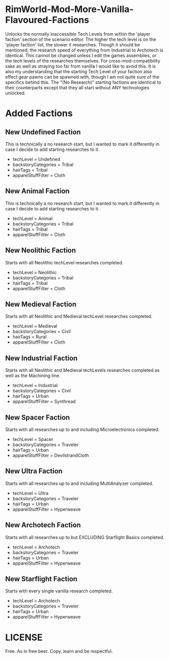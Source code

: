 # RimWorld-Mod-More-Vanilla-Flavoured-Factions
Unlocks the normally inaccessible Tech Levels from within the 'player faction' section of the scenario editor.
The higher the tech level is on the 'player faction' list, the slower it researches.
Though it should be mentioned, the research speed of everything from Industrial to Archotech is identical. 
This cannot be changed unless I edit the games assemblies, or the tech levels of the researches themselves.
For cross-mod-compatibility sake as well as straying too far from vanilla I would like to avoid this.
It is also my understanding that the starting Tech Level of your faction also effect gear pawns can be spawned with, though I am not quite sure of the specifics behind this.
The "(No Research)" starting factions are identical to their counterparts except that they all start without ANY technologies unlocked.

# Added Factions

## New Undefined Faction
This is technically a no research start, but I wanted to mark it differently in case I decide to add starting researches to it.
- techLevel = Undefined
- backstoryCategories = Tribal
- hairTags = Tribal
- apparelStuffFilter = Cloth

## New Animal Faction
This is technically a no research start, but I wanted to mark it differently in case I decide to add starting researches to it.
- techLevel = Animal
- backstoryCategories = Tribal
- hairTags = Tribal
- apparelStuffFilter = Cloth

## New Neolithic Faction
Starts with all Neolithic techLevel researches completed.
- techLevel = Neolithic
- backstoryCategories = Tribal
- hairTags = Tribal
- apparelStuffFilter = Cloth

## New Medieval Faction
Starts with all Neolithic and Medieval techLevel researches completed.
- techLevel = Medieval
- backstoryCategories = Civil
- hairTags = Rural
- apparelStuffFilter = Cloth

## New Industrial Faction
Starts with all Neolithic and Medieval techLevels researches completed as well as the Machining line.
- techLevel = Industrial
- backstoryCategories = Civil
- hairTags = Urban
- apparelStuffFilter = Synthread

## New Spacer Faction
Starts with all researches up to and including Microelectronics completed.
- techLevel = Spacer
- backstoryCategories = Traveler
- hairTags = Urban
- apparelStuffFilter = DevilstrandCloth

## New Ultra Faction
Starts with all researches up to and including MultiAnalyzer completed.
- techLevel = Ultra
- backstoryCategories = Traveler
- hairTags = Urban
- apparelStuffFilter = Hyperweave

## New Archotech Faction
Starts with all researches up to but EXCLUDING Starflight Basics completed.
- techLevel = Archotech
- backstoryCategories = Traveler
- hairTags = Urban
- apparelStuffFilter = Hyperweave

## New Starflight Faction
Starts with every single vanilla research completed.
- techLevel = Archotech
- backstoryCategories = Traveler
- hairTags = Urban
- apparelStuffFilter = Hyperweave

# LICENSE

Free. As in free beer. Copy, learn and be respectful.